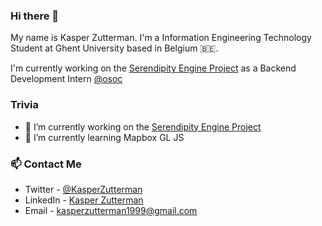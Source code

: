 ### Hi there 👋
My name is Kasper Zutterman. I'm a Information Engineering Technology Student at Ghent University based in Belgium :belgium:.

I'm currently working on the [Serendipity Engine Project](https://github.com/oSoc20/SerendipityEngine) as a Backend Development Intern [@osoc](https://twitter.com/oSocode)

### Trivia
- 🔭 I’m currently working on the [Serendipity Engine Project](https://github.com/oSoc20/SerendipityEngine)
- 🌱 I’m currently learning Mapbox GL JS

### 📫 Contact Me
- Twitter - [@KasperZutterman](https://twitter.com/KasperZutterman)
- LinkedIn - [Kasper Zutterman](https://www.linkedin.com/in/kasperzutterman/)
- Email - [kasperzutterman1999@gmail.com](mailto:kasperzutterman1999@gmail.com)
<!--
**KasperZutterman/KasperZutterman** is a ✨ _special_ ✨ repository because its `README.md` (this file) appears on your GitHub profile.

Here are some ideas to get you started:

- 🔭 I’m currently working on ...
- 🌱 I’m currently learning ...
- 👯 I’m looking to collaborate on ...
- 🤔 I’m looking for help with ...
- 💬 Ask me about ...
- 📫 How to reach me: ...
- 😄 Pronouns: ...
- ⚡ Fun fact: ...
-->
